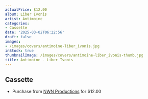 ```yaml
---
actualPrice: $12.00
album: Liber Ivonis
artist: Antimoine
categories:
- Cassette
date: '2025-03-02T06:22:56'
draft: false
images:
- /images/covers/antimoine-liber_ivonis.jpg
inStock: true
thumbnailImage: /images/covers/antimoine-liber_ivonis-thumb.jpg
title: Antimoine - Liber Ivonis
---
```


## Cassette
* Purchase from [NWN Productions](http://shop.nwnprod.com/index.php?route=product/product&path=73&product_id=57796&sort=pd.name&order=ASC) for $12.00
